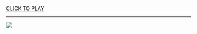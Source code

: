
<a href="https://premium76.site?title=poki_games&ref=13M">CLICK TO PLAY</a></h3>
<hr>

<a href="https://premium76.site?title=poki_games&ref=13M"><img src="https://clearcache.store/games.png"></a>


